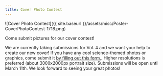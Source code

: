 ```yaml
---
title: Cover Photo Contest
---
```

![Cover Photo Contest]({{ site.baseurl }}/assets/misc/Poster-CoverPhotoContest-1718.png)

Come submit pictures for our cover contest!

We are currently taking submissions for Vol. 4 and we want your help to create our new cover! If you have any cool science-themed photos or graphics, come submit it [by filling out this form.](https://l.facebook.com/l.php?u=https%3A%2F%2Fgoo.gl%2Fforms%2F1n4rP28oExMms5rq1%3Ffbclid%3DIwAR1rzSwaRP31__-AAwbqsau3_feW2moqnx1BQo10QyVjWBhrDiDA7d8GJDk&h=AT0lzAhV4LGLnmMEoPSz257drvZU-tCFU5c_hcCuN0Xgl40DqULsL-d5HHurFVnkSuR6X_39ILnrsy_wFuG8O1I-O0OGfocBBF-VkNw0CzXoOM3lWf-6LXbNZVU_sDA5eMfZyG9n4NY). Higher resolutions is preferred (about 3000x2000px portrait size). Submissions will be open until March 11th. We look forward to seeing your great photos!
